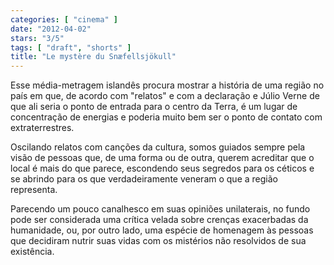 ```yaml
---
categories: [ "cinema" ]
date: "2012-04-02"
stars: "3/5"
tags: [ "draft", "shorts" ]
title: "Le mystère du Snæfellsjökull"
---
```

Esse média-metragem islandês procura mostrar a história de uma região
no país em que, de acordo com "relatos" e com a declaração e Júlio
Verne de que ali seria o ponto de entrada para o centro da Terra, é um
lugar de concentração de energias e poderia muito bem ser o ponto de
contato com extraterrestres.

Oscilando relatos com canções da cultura, somos guiados sempre pela
visão de pessoas que, de uma forma ou de outra, querem acreditar que o
local é mais do que parece, escondendo seus segredos para os céticos
e se abrindo para os que verdadeiramente veneram o que a região
representa.

Parecendo um pouco canalhesco em suas opiniões unilaterais, no fundo
pode ser considerada uma crítica velada sobre crenças exacerbadas da
humanidade, ou, por outro lado, uma espécie de homenagem às pessoas
que decidiram nutrir suas vidas com os mistérios não resolvidos de
sua existência.
